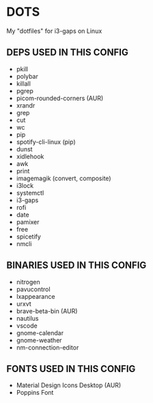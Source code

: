 # DOTS
My "dotfiles" for i3-gaps on Linux

## DEPS USED IN THIS CONFIG
- pkill
- polybar
- killall
- pgrep
- picom-rounded-corners (AUR)
- xrandr
- grep
- cut
- wc
- pip
- spotify-cli-linux (pip)
- dunst
- xidlehook
- awk
- print
- imagemagik (convert, composite)
- i3lock
- systemctl
- i3-gaps
- rofi
- date
- pamixer
- free
- spicetify
- nmcli


## BINARIES USED IN THIS CONFIG
- nitrogen
- pavucontrol
- lxappearance
- urxvt
- brave-beta-bin (AUR)
- nautilus
- vscode
- gnome-calendar
- gnome-weather
- nm-connection-editor


## FONTS USED IN THIS CONFIG
- Material Design Icons Desktop (AUR)
- Poppins Font
